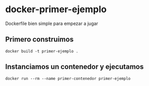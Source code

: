 # docker-primer-ejemplo

Dockerfile bien simple para empezar a jugar

## Primero construimos

    docker build -t primer-ejemplo .

## Instanciamos un contenedor y ejecutamos

    docker run --rm --name primer-contenedor primer-ejemplo